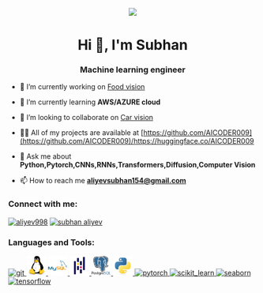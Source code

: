 <p align="center">
<img src= https://cdn.dribbble.com/users/1840957/screenshots/5720488/media/6a4e13e5ce4ca8e10ba7d4d881fa4da0.gif />
</p>
<h1 align="center">Hi 👋, I'm Subhan</h1>
<h3 align="center">Machine learning engineer</h3>

- 🔭 I’m currently working on [Food vision](https://huggingface.co/spaces/AICODER009/Food101_Detection)

- 🌱 I’m currently learning **AWS/AZURE cloud**

- 👯 I’m looking to collaborate on [Car vision](https://huggingface.co/spaces/AICODER009/Food101_Detection)

- 👨‍💻 All of my projects are available at [https://github.com/AICODER009](https://github.com/AICODER009)/https://huggingface.co/AICODER009

- 💬 Ask me about **Python,Pytorch,CNNs,RNNs,Transformers,Diffusion,Computer Vision**

- 📫 How to reach me **aliyevsubhan154@gmail.com**

<h3 align="left">Connect with me:</h3>
<p align="left">
<a href="https://twitter.com/aliyev998" target="blank"><img align="center" src="https://raw.githubusercontent.com/rahuldkjain/github-profile-readme-generator/master/src/images/icons/Social/twitter.svg" alt="aliyev998" height="30" width="40" /></a>
<a href="https://linkedin.com/in/subhan aliyev" target="blank"><img align="center" src="https://raw.githubusercontent.com/rahuldkjain/github-profile-readme-generator/master/src/images/icons/Social/linked-in-alt.svg" alt="subhan aliyev" height="30" width="40" /></a>
</p>

<h3 align="left">Languages and Tools:</h3>
<p align="left"> <a href="https://git-scm.com/" target="_blank" rel="noreferrer"> <img src="https://www.vectorlogo.zone/logos/git-scm/git-scm-icon.svg" alt="git" width="40" height="40"/> </a> <a href="https://www.linux.org/" target="_blank" rel="noreferrer"> <img src="https://raw.githubusercontent.com/devicons/devicon/master/icons/linux/linux-original.svg" alt="linux" width="40" height="40"/> </a> <a href="https://www.mysql.com/" target="_blank" rel="noreferrer"> <img src="https://raw.githubusercontent.com/devicons/devicon/master/icons/mysql/mysql-original-wordmark.svg" alt="mysql" width="40" height="40"/> </a> <a href="https://pandas.pydata.org/" target="_blank" rel="noreferrer"> <img src="https://raw.githubusercontent.com/devicons/devicon/2ae2a900d2f041da66e950e4d48052658d850630/icons/pandas/pandas-original.svg" alt="pandas" width="40" height="40"/> </a> <a href="https://www.postgresql.org" target="_blank" rel="noreferrer"> <img src="https://raw.githubusercontent.com/devicons/devicon/master/icons/postgresql/postgresql-original-wordmark.svg" alt="postgresql" width="40" height="40"/> </a> <a href="https://www.python.org" target="_blank" rel="noreferrer"> <img src="https://raw.githubusercontent.com/devicons/devicon/master/icons/python/python-original.svg" alt="python" width="40" height="40"/> </a> <a href="https://pytorch.org/" target="_blank" rel="noreferrer"> <img src="https://www.vectorlogo.zone/logos/pytorch/pytorch-icon.svg" alt="pytorch" width="40" height="40"/> </a> <a href="https://scikit-learn.org/" target="_blank" rel="noreferrer"> <img src="https://upload.wikimedia.org/wikipedia/commons/0/05/Scikit_learn_logo_small.svg" alt="scikit_learn" width="40" height="40"/> </a> <a href="https://seaborn.pydata.org/" target="_blank" rel="noreferrer"> <img src="https://seaborn.pydata.org/_images/logo-mark-lightbg.svg" alt="seaborn" width="40" height="40"/> </a> <a href="https://www.tensorflow.org" target="_blank" rel="noreferrer"> <img src="https://www.vectorlogo.zone/logos/tensorflow/tensorflow-icon.svg" alt="tensorflow" width="40" height="40"/> </a> </p>
